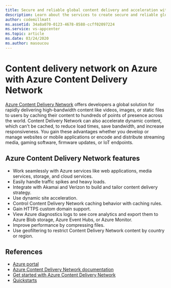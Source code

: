 ```yaml
---
title: Secure and reliable global content delivery and acceleration with Azure Content Delivery Network
description: Learn about the services to create secure and reliable global content delivery for mobile applications.
author: codemillmatt
ms.assetid: 34a8a070-0123-4678-8588-ccff02097224
ms.service: vs-appcenter
ms.topic: article
ms.date: 03/24/2020
ms.author: masoucou
---
```


# Content delivery network on Azure with Azure Content Delivery Network
[Azure Content Delivery Network](https://azure.microsoft.com/services/cdn/) offers developers a global solution for rapidly delivering high-bandwidth content like videos, images, or static files to users by caching their content to hundreds of points of presence across the world. Content Delivery Network can also accelerate dynamic content, which can't be cached, to reduce load times, save bandwidth, and increase responsiveness. You gain these advantages whether you develop or manage websites or mobile applications or encode and distribute streaming media, gaming software, firmware updates, or IoT endpoints.

## Azure Content Delivery Network features
  - Work seamlessly with Azure services like web applications, media services, storage, and cloud services.
  - Easily handle traffic spikes and heavy loads.
  - Integrate with Akamai and Verizon to build and tailor content delivery strategy.
  - Use dynamic site acceleration.
  - Control Content Delivery Network caching behavior with caching rules.
  - Gain HTTPS custom domain support.
  - View Azure diagnostics logs to see core analytics and export them to Azure Blob storage, Azure Event Hubs, or Azure Monitor.
  - Improve performance by compressing files.
  - Use geofiltering to restrict Content Delivery Network content by country or region.

## References
  - [Azure portal](https://portal.azure.com)
  - [Azure Content Delivery Network documentation](/azure/cdn/)
  - [Get started with Azure Content Delivery Network](/azure/cdn/cdn-create-new-endpoint)
  - [Quickstarts](/azure/cdn/cdn-create-new-endpoint)

